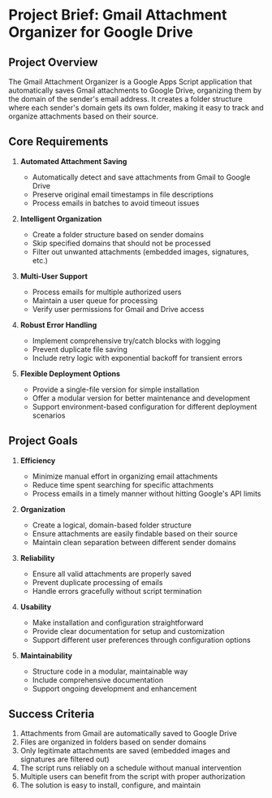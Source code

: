 # Project Brief: Gmail Attachment Organizer for Google Drive

## Project Overview

The Gmail Attachment Organizer is a Google Apps Script application that automatically saves Gmail attachments to Google Drive, organizing them by the domain of the sender's email address. It creates a folder structure where each sender's domain gets its own folder, making it easy to track and organize attachments based on their source.

## Core Requirements

1. **Automated Attachment Saving**
   - Automatically detect and save attachments from Gmail to Google Drive
   - Preserve original email timestamps in file descriptions
   - Process emails in batches to avoid timeout issues

2. **Intelligent Organization**
   - Create a folder structure based on sender domains
   - Skip specified domains that should not be processed
   - Filter out unwanted attachments (embedded images, signatures, etc.)

3. **Multi-User Support**
   - Process emails for multiple authorized users
   - Maintain a user queue for processing
   - Verify user permissions for Gmail and Drive access

4. **Robust Error Handling**
   - Implement comprehensive try/catch blocks with logging
   - Prevent duplicate file saving
   - Include retry logic with exponential backoff for transient errors

5. **Flexible Deployment Options**
   - Provide a single-file version for simple installation
   - Offer a modular version for better maintenance and development
   - Support environment-based configuration for different deployment scenarios

## Project Goals

1. **Efficiency**
   - Minimize manual effort in organizing email attachments
   - Reduce time spent searching for specific attachments
   - Process emails in a timely manner without hitting Google's API limits

2. **Organization**
   - Create a logical, domain-based folder structure
   - Ensure attachments are easily findable based on their source
   - Maintain clean separation between different sender domains

3. **Reliability**
   - Ensure all valid attachments are properly saved
   - Prevent duplicate processing of emails
   - Handle errors gracefully without script termination

4. **Usability**
   - Make installation and configuration straightforward
   - Provide clear documentation for setup and customization
   - Support different user preferences through configuration options

5. **Maintainability**
   - Structure code in a modular, maintainable way
   - Include comprehensive documentation
   - Support ongoing development and enhancement

## Success Criteria

1. Attachments from Gmail are automatically saved to Google Drive
2. Files are organized in folders based on sender domains
3. Only legitimate attachments are saved (embedded images and signatures are filtered out)
4. The script runs reliably on a schedule without manual intervention
5. Multiple users can benefit from the script with proper authorization
6. The solution is easy to install, configure, and maintain

